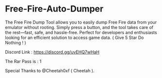 # Free-Fire-Auto-Dumper
The Free Fire Dump Tool allows you to easily dump Free Fire data from your emulator without rooting. Simply press a button, and the tool takes care of the rest—fast, safe, and hassle-free. Perfect for developers and enthusiasts looking for an efficient solution to access game data. ( Give 5 Star Do Nothing ! ) 


Discord Link : https://discord.gg/uvEHQ7wHaH


The Rar Pass is : 1

Special Thanks to @Cheetah0xf ( Cheetah ).
